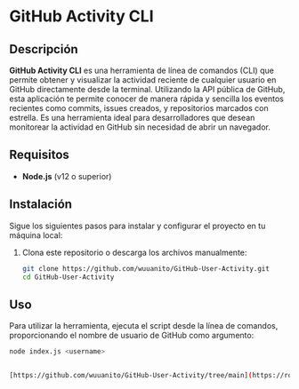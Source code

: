 # GitHub Activity CLI

## Descripción

**GitHub Activity CLI** es una herramienta de línea de comandos (CLI) que permite obtener y visualizar la actividad reciente de cualquier usuario en GitHub directamente desde la terminal. Utilizando la API pública de GitHub, esta aplicación te permite conocer de manera rápida y sencilla los eventos recientes como commits, issues creados, y repositorios marcados con estrella. Es una herramienta ideal para desarrolladores que desean monitorear la actividad en GitHub sin necesidad de abrir un navegador.

## Requisitos

- **Node.js** (v12 o superior)

## Instalación

Sigue los siguientes pasos para instalar y configurar el proyecto en tu máquina local:

1. Clona este repositorio o descarga los archivos manualmente:

   ```bash
   git clone https://github.com/wuuanito/GitHub-User-Activity.git
   cd GitHub-User-Activity


## Uso

Para utilizar la herramienta, ejecuta el script desde la línea de comandos, proporcionando el nombre de usuario de GitHub como argumento:

   ```bash
node index.js <username>


[https://github.com/wuuanito/GitHub-User-Activity/tree/main](https://roadmap.sh/projects/github-user-activity)
